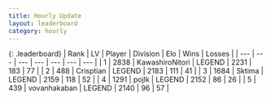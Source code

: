 ```yaml
---
title: Hourly Update
layout: leaderboard
category: hourly
---
```


{: .leaderboard}
| Rank | LV | Player | Division | Elo | Wins | Losses |
| --- | --- | --- | --- | --- | --- | --- |
| <span data-change="0">1</span> | 2838 | <span title="ID: 164871">KawashiroNitori</span> | LEGEND | <span data-change="-3">2231</span> | <span data-change="1">183</span> | <span data-change="1">77</span> |
| <span data-change="0">2</span> | 488 | <span title="ID: 665674">Crisptian</span> | LEGEND | <span data-change="0">2183</span> | <span data-change="0">111</span> | <span data-change="0">41</span> |
| <span data-change="0">3</span> | 1684 | <span title="ID: 353063">Sktima</span> | LEGEND | <span data-change="0">2159</span> | <span data-change="0">118</span> | <span data-change="0">52</span> |
| <span data-change="0">4</span> | 1291 | <span title="ID: 4783">pojlk</span> | LEGEND | <span data-change="-1">2152</span> | <span data-change="2">86</span> | <span data-change="1">26</span> |
| <span data-change="0">5</span> | 439 | <span title="ID: 413576">vovanhakaban</span> | LEGEND | <span data-change="0">2140</span> | <span data-change="0">96</span> | <span data-change="0">57</span> |